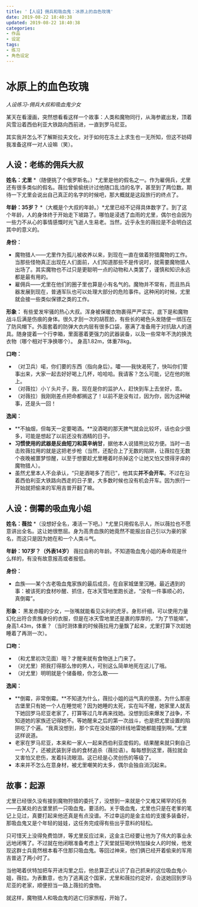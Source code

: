 ```yaml
---
title: '【人设】佣兵和吸血鬼：冰原上的血色玫瑰'
date: 2019-08-22 18:40:38
updated: 2019-08-22 18:40:38
categories:
- 作品
- 设定
tags:
- 练习
- 角色设定
---
```


# 冰原上的血色玫瑰
*人设练习-佣兵大叔和吸血鬼少女*

某天在看漫画，突然想看看这样一个故事：人类和魔物同行，从海参崴出发，顶着风雪沿着西伯利亚大铁路向西前进，一直到罗马尼亚。

其实我并怎么不了解斯拉夫文化，对于如何在冻土上求生也一无所知，但这不妨碍我准备这样一对人设嘛（笑）。

<!--more-->
## 人设：老练的佣兵大叔

**姓名：尤里**
*（随便挑了个俄罗斯名。）*尤里是他的假名之一。作为雇佣兵，尤里还有很多类似的假名。薇拉曾偷偷统计过他随口乱诌的名字，甚至到了两位数。期待一下尤里会说出自己真正的名字的时候吧，那大概就是这段旅行的终点了。

**年龄：35岁？**
*（大概是个大叔的年龄。）*尤里已经不记得具体数字了。到了这个年龄，人的身体终于开始走下坡路了。哪怕是浸透了血雨的尤里，偶尔也会因为一些力不从心的事情感慨时光飞逝人生易老。当然，近乎永生的薇拉是不会明白这其中的意义的。

**身份：**
- 魔物猎人——尤里作为孤儿被收养以来，到现在一直在做着狩猎魔物的工作。当那些怪物真正出现在人们面前，人们知道那些不是传说时，就需要魔物猎人出场了。其实魔物也不过只是更聪明一点的动物和人类罢了，谨慎和知识永远都是最有用的。
- 雇佣兵——尤里在他们的圈子里也算是小有名气的。魔物并不常有，而且热兵器发展到现在，普通军队也可以处理大部分的危险事件。这种闲的时候，尤里就会接一些类似保镖之类的工作。

**形象：**
有些爱发牢骚的热心大叔。浑身被保暖衣物裹得严严实实，底下是和魔物战斗后满是伤痕的身体。很久才刮一次的胡茬脸，有些长的褐色头发随便一绑压在了防风帽下。外面套着的防弹大衣内层有很多口袋，塞满了准备用于对抗敌人的道具。随身提着一个行李箱，里面塞着更强力的武器装备，以及一些常年不洗的换洗衣物（哪个相对干净换哪个）。
身高1.82m，体重78kg。

**口吻：**
- （对卫兵）喏，你们要的东西（指向身后）。嚯——我快渴死了，快叫你们管事出来，大家一起去好好喝上几杯，哈哈哈。我请客？怎么可能，记在他的账上。
- （对薇拉）小丫头片子，我，现在是你的监护人，赶快到车上去坐好，乖。
- （对薇拉）我刚刚差点把命都搁这了！以前不是没有过，因为你，因为这种破事，还是头一回！

**逸闻：**
- **不抽烟，但每天一定要喝酒。**没酒喝的那天脾气就会比较坏，话也会少很多，可能是想起了以前还没有酒精的日子。
- **习惯使用的武器是反曲短刀和莫辛纳甘**，据他本人说猎熊比较方便。当时一击击败薇拉用的就是这把老步枪（当然，还配合上了无数的陷阱，让薇拉在无数个夜晚被噩梦惊醒，以至于想要趁尤里睡着时杀掉这个让她又怕又恨得牙痒的魔物猎人）。
- 虽然尤里本人不会承认，“只是酒喝多了而已”，他其实**并不会开车**。不过在沿着西伯利亚大铁路向西走的日子里，大多数时候也没有机会开车。因为旅行一开始就把偷来的军用吉普开翻了嘛。

## 人设：倒霉的吸血鬼小姐

**姓名：薇拉**
*（没想好全名，凑活一下吧。）*尤里只用假名示人，所以薇拉也不愿意讲出全名。这让她很憋屈。身为高贵血族的她竟然不能报出自己引以为豪的家名，而这只是因为她在和一个人类斗气。

**年龄：107岁？（外表14岁）**
薇拉自称的年龄。不知道吸血鬼小姐的寿命观是什么样的，有没有故意报高或者报低。

**身份：**
- 血族——某个古老吸血鬼家族的最后成员，在自家城堡里沉睡。最近遇到的事：被该死的食材吵醒、抓住，在冰天雪地里跑长途，“没有一件事顺心的，真倒霉”。

**形象：**
黑发赤瞳的少女，一张嘴就能看见尖利的虎牙。身形纤细，可以使用力量幻化出符合贵族身份的衣服，但是在冰天雪地里还是裹的厚厚的，“为了节能嘛”。
身高1.43m，体重？（当时测体重的时候薇拉用力量飘了起来，尤里打算下次趁她睡着了再测一次）。

**口吻：**
- （和尤里初次见面）哦？才醒来就有食物送上门来了。
- （对尤里）把我打得那么惨的男人，可别这么简单地死在这儿了哦。
- （对尤里）明明就是个储备粮，你怎么敢——

**逸闻：**
- **倒霉，非常倒霉。**不知道为什么，薇拉小姐的运气真的很差。为什么那座古堡里只有她一个人在睡觉呢？因为她睡的太死，实在叫不醒，她家里人就丢下她回罗马尼亚老家了，打算等过几年再来找她。没想到后来爆发了战争，不知道她的家族还记得她不。等她醒来之后的第一次战斗，也是把尤里设置的陷阱吃了个遍。“我真没想到，那个实在没处摆的绊线地雷她都能撞到啊。”尤里这样说道。
- 老家在罗马尼亚，本来和一家人一起来西伯利亚度假的。结果醒来就只剩自己一个人了，还被武装到牙齿的食材追杀（薇拉语）。每每想到这里，薇拉就会又害怕又悲伤，发着抖流眼泪。这已经是心灵创伤的等级了。
- 本来并不怎么在意身材，被尤里嘲笑的太多，偶尔会独自消沉起来。

## 故事：起源

尤里已经很久没有接到魔物狩猎的委托了，没想到一来就是个又难又稀罕的任务——去某处的古堡里抓一只吸血鬼，要活的。关于吸血鬼，尤里也只是在老爹的笔记上见过，真要打起来他还真是有点没谱。不过幸运的是金主给的支援多装备好，那吸血鬼又是个年轻的娃娃，这任务完成得有些出乎意料的轻松。

只可惜天上没得免费馅饼，等尤里反应过来，这金主已经要让他为了伟大的事业永远地闭嘴了。不过就在他闭眼准备考虑上了天堂就狂喝伏特加操女人的时候，他发现这群士兵竟然根本看不住那只吸血鬼。等回过神来，他们俩已经开着偷来的军用吉普逃了两小时了。

当他喝着伏特加把车开进沟里之后，他总算正式认识了自己抓来的这位吸血鬼小姐，薇拉。为表歉意，也为了逃离这个国家，尤里和薇拉约定好，会送她回到罗马尼亚的老家，顺便担当一路上薇拉的食物。

就这样，魔物猎人和吸血鬼的逃亡归家旅程，开始了。
